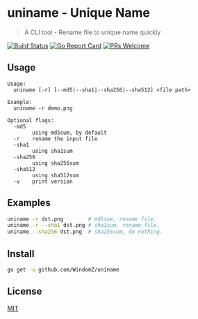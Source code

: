# uniname - Unique Name

> A CLI tool - Rename file to unique name quickly

[![Build Status](https://travis-ci.org/WindomZ/uniname.svg?branch=master)](https://travis-ci.org/WindomZ/uniname)
[![Go Report Card](https://goreportcard.com/badge/github.com/WindomZ/uniname)](https://goreportcard.com/report/github.com/WindomZ/uniname)
[![PRs Welcome](https://img.shields.io/badge/PRs-welcome-brightgreen.svg?style=flat-square)](http://makeapullrequest.com)

## Usage
```
Usage:
  uniname [-r] [--md5|--sha1|--sha256|--sha512] <file path>

Example:
  uniname -r demo.png

Optional flags:
  -md5
        using md5sum, by default
  -r    rename the input file
  -sha1
        using sha1sum
  -sha256
        using sha256sum
  -sha512
        using sha512sum
  -v    print version
```

## Examples
```bash
uniname -r dst.png        # md5sum, rename file.
uniname -r --sha1 dst.png # sha1sum, rename file.
uniname --sha256 dst.png  # sha256sum, do nothing.
```

## Install
```bash
go get -u github.com/WindomZ/uniname
```

## License
[MIT](https://github.com/WindomZ/uniname/blob/master/LICENSE)

